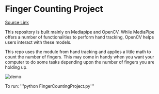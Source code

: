 # Finger Counting Project

[Source Link](https://www.youtube.com/watch?v=01sAkU_NvOY&t=12465s)

This repository is built mainly on Mediapipe and OpenCV. While MediaPipe offers a number of functionalities to perform hand tracking, OpenCV helps users interact with these models.

This repo uses the module from hand tracking and applies a little math to count the number of fingers. This may come in handy when you want your computer to do some tasks depending upon the number of fingers you are holding up.

![demo](https://github.com/nishan1616/FingerCountingProject/assets/157087473/119639d8-b3dc-44c4-bb89-2c160975a6c4)


To run:
'''python FingerCountingProject.py'''
